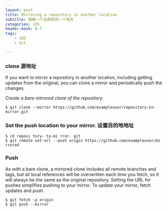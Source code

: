 ```yaml
---
layout: post
title: Mirroring a repository in another location
subtitle: 镜像一个仓库到另一个地方
categories: iOS
header-mask: 0.7
tags: 
    - iOS
    - Git

---
```


### clone 源地址
If you want to mirror a repository in another location, including getting updates from the original, you can
clone a mirror and periodically push the changes.

*Create a bare mirrored clone of the repository.*
	
	$ git clone --mirror https://github.com/exampleuser/repository-to-mirror.git

### Set the push location to your mirror. 设置目的地地址

	$ cd reposi tory- to-mi rror. git
	$ git remote set-url --push origin https://github.com/exampleuser/mi rrored
	
### Push

As with a bare clone, a mirrored clone includes all remote branches and tags, but all local references
will be overwritten each time you fetch, so it will always be the same as the original repository. Setting
the URL for pushes simplifies pushing to your mirror. To update your mirror, fetch updates and push.

	$ git fetch -p origin
	$ git push --mirror
	


